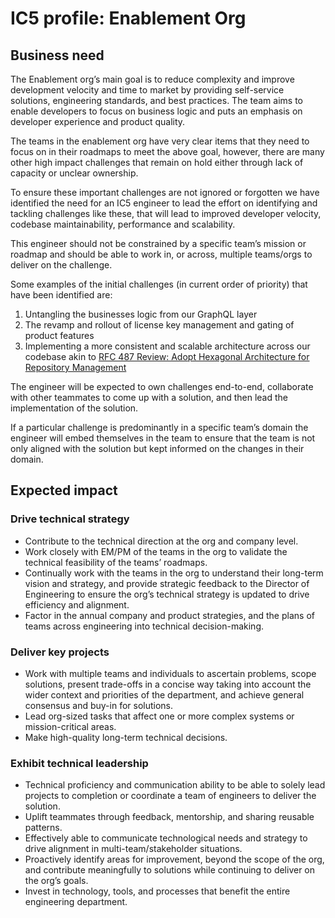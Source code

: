 # IC5 profile: Enablement Org

## Business need

The Enablement org’s main goal is to reduce complexity and improve development velocity and time to market by providing self-service solutions, engineering standards, and best practices. The team aims to enable developers to focus on business logic and puts an emphasis on developer experience and product quality.

The teams in the enablement org have very clear items that they need to focus on in their roadmaps to meet the above goal, however, there are many other high impact challenges that remain on hold either through lack of capacity or unclear ownership.

To ensure these important challenges are not ignored or forgotten we have identified the need for an IC5 engineer to lead the effort on identifying and tackling challenges like these, that will lead to improved developer velocity, codebase maintainability, performance and scalability.

This engineer should not be constrained by a specific team’s mission or roadmap and should be able to work in, or across, multiple teams/orgs to deliver on the challenge.

Some examples of the initial challenges (in current order of priority) that have been identified are:

1. Untangling the businesses logic from our GraphQL layer
1. The revamp and rollout of license key management and gating of product features
1. Implementing a more consistent and scalable architecture across our codebase akin to [RFC 487 Review: Adopt Hexagonal Architecture for Repository Management](https://docs.google.com/document/d/1sxHpZIqKGi66evDQl6sN1FAJObbHAIkdl49EKOy7aUs/edit)

The engineer will be expected to own challenges end-to-end, collaborate with other teammates to come up with a solution, and then lead the implementation of the solution.

If a particular challenge is predominantly in a specific team’s domain the engineer will embed themselves in the team to ensure that the team is not only aligned with the solution but kept informed on the changes in their domain.

## Expected impact

### Drive technical strategy

- Contribute to the technical direction at the org and company level.
- Work closely with EM/PM of the teams in the org to validate the technical feasibility of the teams’ roadmaps.
- Continually work with the teams in the org to understand their long-term vision and strategy, and provide strategic feedback to the Director of Engineering to ensure the org’s technical strategy is updated to drive efficiency and alignment.
- Factor in the annual company and product strategies, and the plans of teams across engineering into technical decision-making.

### Deliver key projects

- Work with multiple teams and individuals to ascertain problems, scope solutions, present trade-offs in a concise way taking into account the wider context and priorities of the department, and achieve general consensus and buy-in for solutions.
- Lead org-sized tasks that affect one or more complex systems or mission-critical areas.
- Make high-quality long-term technical decisions.

### Exhibit technical leadership

- Technical proficiency and communication ability to be able to solely lead projects to completion or coordinate a team of engineers to deliver the solution.
- Uplift teammates through feedback, mentorship, and sharing reusable patterns.
- Effectively able to communicate technological needs and strategy to drive alignment in multi-team/stakeholder situations.
- Proactively identify areas for improvement, beyond the scope of the org, and contribute meaningfully to solutions while continuing to deliver on the org’s goals.
- Invest in technology, tools, and processes that benefit the entire engineering department.
